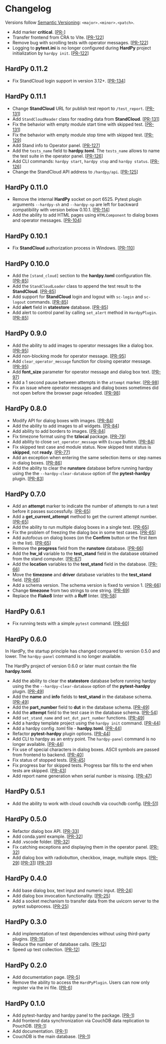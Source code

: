 # Changelog

Versions follow [Semantic Versioning](https://semver.org/): `<major>.<minor>.<patch>`.

- Add marker **critical**.
  [[PR-](https://github.com/everypinio/hardpy/pull/)]
- Transfer frontend from CRA to Vite.
  [[PR-122](https://github.com/everypinio/hardpy/pull/122)]
- Remove bug with scrolling tests with operator messages.
  [[PR-122](https://github.com/everypinio/hardpy/pull/122)]
- Logging to **pytest.ini** is no longer configured during **HardPy** project initialization by `hardpy init`.
  [[PR-122](https://github.com/everypinio/hardpy/pull/122)]

## HardPy 0.11.2

- Fix StandCloud login support in version 3.12+.
  [[PR-134](https://github.com/everypinio/hardpy/pull/134)]

## HardPy 0.11.1

- Change **StandCloud** URL for publish test report to `/test_report`.
  [[PR-131](https://github.com/everypinio/hardpy/pull/131)]
- Add `StandCloudReader` class for reading data from **StandCloud**.
  [[PR-131](https://github.com/everypinio/hardpy/pull/131)]
- Fix the behavior with empty module start time with skipped test.
  [[PR-131](https://github.com/everypinio/hardpy/pull/131)]
- Fix the behavior with empty module stop time with skipped test.
  [[PR-129](https://github.com/everypinio/hardpy/pull/129)]
- Add Stand info to Operator panel.
  [[PR-127](https://github.com/everypinio/hardpy/pull/127)]
- Add the `tests_name` field to **hardpy.toml**.
  The `tests_name` allows to name the test suite in the operator panel.
  [[PR-126](https://github.com/everypinio/hardpy/pull/126)]
- Add CLI commands: `hardpy start`, `hardpy stop` and `hardpy status`.
  [[PR-126](https://github.com/everypinio/hardpy/pull/126)]
- Change the StandCloud API address to `/hardpy/api`.
  [[PR-125](https://github.com/everypinio/hardpy/pull/125)]

## HardPy 0.11.0

- Remove the internal **HardPy** socket on port 6525. Pytest plugin arguments `--hardpy-sh` and `--hardpy-sp`
  are left for backward compatibility with version below 0.10.1.
  [[PR-114](https://github.com/everypinio/hardpy/pull/114)]
- Add the ability to add HTML pages using `HTMLComponent` to dialog boxes and operator messages.
  [[PR-104](https://github.com/everypinio/hardpy/pull/104)]

## HardPy 0.10.1

- Fix **StandCloud** authorization process in Windows.
  [[PR-110](https://github.com/everypinio/hardpy/pull/110)]

## HardPy 0.10.0

- Add the `[stand_cloud]` section to the **hardpy.toml** configuration file.
  [[PR-85](https://github.com/everypinio/hardpy/pull/85)]
- Add the `StandCloudLoader` class to append the test result to the **StandCloud**.
  [[PR-85](https://github.com/everypinio/hardpy/pull/85)]
- Add support for **StandCloud** login and logout with `sc-login` and `sc-logout` commands.
  [[PR-85](https://github.com/everypinio/hardpy/pull/85)]
- Add **alert** field in **statestore** database.
  [[PR-85](https://github.com/everypinio/hardpy/pull/85)]
- Add alert to control panel by calling `set_alert` method in `HardpyPlugin`.
  [[PR-85](https://github.com/everypinio/hardpy/pull/85)]

## HardPy 0.9.0

- Add the ability to add images to operator messages like a dialog box.
  [[PR-95](https://github.com/everypinio/hardpy/pull/95)]
- Add non-blocking mode for operator message.
  [[PR-95](https://github.com/everypinio/hardpy/pull/95)]
- Add `clear_operator_message` function for closing operator message.
  [[PR-95](https://github.com/everypinio/hardpy/pull/95)]
- Add **font_size** parameter for operator message and dialog box text.
  [[PR-97](https://github.com/everypinio/hardpy/pull/97)]
- Add a 1 second pause between attempts in the `attempt` marker.
  [[PR-98](https://github.com/everypinio/hardpy/pull/98)]
- Fix an issue where operator messages and dialog boxes sometimes did not
  open before the browser page reloaded.
  [[PR-98](https://github.com/everypinio/hardpy/pull/98)]

## HardPy 0.8.0

- Modify API for dialog boxes with images.
  [[PR-84](https://github.com/everypinio/hardpy/pull/84)]
- Add the ability to add images to all widgets.
  [[PR-84](https://github.com/everypinio/hardpy/pull/84)]
- Add ability to add borders to images.
  [[PR-84](https://github.com/everypinio/hardpy/pull/84)]
- Fix timezone format using the **tzlocal** package.
  [[PR-79](https://github.com/everypinio/hardpy/pull/79)]
- Add ability to close `set_operator_message` with `Escape` button.
  [[PR-84](https://github.com/everypinio/hardpy/pull/84)]
- Fix skipped test case and module status. Now skipped test status is **skipped**, not **ready**.
  [[PR-77](https://github.com/everypinio/hardpy/pull/77)]
- Add an exception when entering the same selection items or step names in dialog boxes.
  [[PR-86](https://github.com/everypinio/hardpy/pull/86)]
- Add the ability to clear the **runstore** database before running hardpy
  using the the `--hardpy-clear-database` option of the **pytest-hardpy** plugin.
  [[PR-83](https://github.com/everypinio/hardpy/pull/83)]

## HardPy 0.7.0

- Add an **attempt** marker to indicate the number of attempts to run a test before it passes successfully.
  [[PR-65](https://github.com/everypinio/hardpy/pull/65)]
- Add a **get_current_attempt** method to get the current attempt number.
  [[PR-65](https://github.com/everypinio/hardpy/pull/65)]
- Add the ability to run multiple dialog boxes in a single test.
  [[PR-65](https://github.com/everypinio/hardpy/pull/65)]
- Fix the problem of freezing the dialog box in some test cases.
  [[PR-65](https://github.com/everypinio/hardpy/pull/65)]
- Add autofocus on dialog boxes (on the **Confirm** button or the first item in the list).
  [[PR-65](https://github.com/everypinio/hardpy/pull/65)]
- Remove the **progress** field from the **runstore** database.
  [[PR-66](https://github.com/everypinio/hardpy/pull/66)]
- Add the **hw_id** variable to the **test_stand** field in the database obtained from the stand computer.
  [[PR-67](https://github.com/everypinio/hardpy/pull/67)]
- Add the **location** variables to the **test_stand** field in the database.
  [[PR-66](https://github.com/everypinio/hardpy/pull/66)]
- Move the **timezone** and **driver** database variables to the **test_stand** field.
  [[PR-66](https://github.com/everypinio/hardpy/pull/66)]
- Add a schema version. The schema version is fixed to version 1.
  [[PR-66](https://github.com/everypinio/hardpy/pull/66)]
- Change **timezone** from two strings to one string.
  [[PR-69](https://github.com/everypinio/hardpy/pull/69)]
- Replace the **Flake8** linter with a **Ruff** linter.
  [[PR-58](https://github.com/everypinio/hardpy/pull/58)]

## HardPy 0.6.1

- Fix running tests with a simple `pytest` command.
  [[PR-60](https://github.com/everypinio/hardpy/pull/60)]

## HardPy 0.6.0

In HardPy, the startup principle has changed compared to version 0.5.0 and lower.
The `hardpy-panel` command is no longer available.

The HardPy project of version 0.6.0 or later must contain the file **hardpy.toml**.

- Add the ability to clear the **statestore** database before running hardpy
  using the the `--hardpy-clear-database` option of the **pytest-hardpy** plugin.
  [[PR-49](https://github.com/everypinio/hardpy/pull/49)]
- Add the **name** and **info** fields to **test_stand** in the database schema.
  [[PR-49](https://github.com/everypinio/hardpy/pull/49)]
- Add the **part_number** field to **dut** in the database schema.
  [[PR-49](https://github.com/everypinio/hardpy/pull/49)]
- Add the **attempt** field to the test case in the database schema.
  [[PR-54](https://github.com/everypinio/hardpy/pull/54)]
- Add `set_stand_name` and `set_dut_part_number` functions.
  [[PR-49](https://github.com/everypinio/hardpy/pull/49)]
- Add a hardpy template project using the `hardpy init` command.
  [[PR-44](https://github.com/everypinio/hardpy/pull/44)]
- Add a hardpy config .toml file - **hardpy.toml**.
  [[PR-44](https://github.com/everypinio/hardpy/pull/44)]
- Refactor **pytest-hardpy** plugin options.
  [[PR-44](https://github.com/everypinio/hardpy/pull/44)]
- Add CLI to hardpy as an entry point. The `hardpy-panel` command is no longer available.
  [[PR-44](https://github.com/everypinio/hardpy/pull/44)]
- Fix use of special characters in dialog boxes. ASCII symbols are passed from frontend to backend.
  [[PR-40](https://github.com/everypinio/hardpy/pull/40)]
- Fix status of stopped tests.
  [[PR-45](https://github.com/everypinio/hardpy/pull/45)]
- Fix progress bar for skipped tests. Progress bar fills to the end when tests are skipped.
  [[PR-43](https://github.com/everypinio/hardpy/pull/43)]
- Add report name generation when serial number is missing.
  [[PR-47](https://github.com/everypinio/hardpy/pull/47)]

## HardPy 0.5.1

- Add the ability to work with cloud couchdb via couchdb config.
  [[PR-51](https://github.com/everypinio/hardpy/pull/51)]

## HardPy 0.5.0

- Refactor dialog box API.
  [[PR-33](https://github.com/everypinio/hardpy/pull/33)]
- Add conda.yaml example.
  [[PR-32](https://github.com/everypinio/hardpy/pull/32)]
- Add .vscode folder.
  [[PR-32](https://github.com/everypinio/hardpy/pull/32)]
- Fix catching exceptions and displaying them in the operator panel.
  [[PR-32](https://github.com/everypinio/hardpy/pull/32)]
- Add dialog box with radiobutton, checkbox, image, multiple steps.
  [[PR-29](https://github.com/everypinio/hardpy/pull/29)]
  [[PR-31](https://github.com/everypinio/hardpy/pull/31)]
  [[PR-31](https://github.com/everypinio/hardpy/pull/31)]

## HardPy 0.4.0

- Add base dialog box, text input and numeric input.
  [[PR-24](https://github.com/everypinio/hardpy/pull/24)]
- Add dialog box invocation functionality.
  [[PR-25](https://github.com/everypinio/hardpy/pull/25)]
- Add a socket mechanism to transfer data from the uvicorn server to the pytest subprocess.
  [[PR-25](https://github.com/everypinio/hardpy/pull/25)]

## HardPy 0.3.0

- Add implementation of test dependencies without using third-party plugins.
  [[PR-15](https://github.com/everypinio/hardpy/pull/15)]
- Reduce the number of database calls.
  [[PR-12](https://github.com/everypinio/hardpy/pull/12)]
- Speed up test collection.
  [[PR-12](https://github.com/everypinio/hardpy/pull/12)]

## HardPy 0.2.0

- Add documentation page.
  [[PR-5](https://github.com/everypinio/hardpy/pull/5)]
- Remove the ability to access the `HardPyPlugin`.
  Users can now only register via the ini file.
  [[PR-6](https://github.com/everypinio/hardpy/pull/6)]

## HardPy 0.1.0

- Add pytest-hardpy and hardpy panel to the package.
  [[PR-1](https://github.com/everypinio/hardpy/pull/1)]
- Add frontend data synchronization via CouchDB data replication to PouchDB.
  [[PR-1](https://github.com/everypinio/hardpy/pull/1)]
- Add documentation.
  [[PR-1](https://github.com/everypinio/hardpy/pull/1)]
- CouchDB is the main database.
  [[PR-1](https://github.com/everypinio/hardpy/pull/1)]
